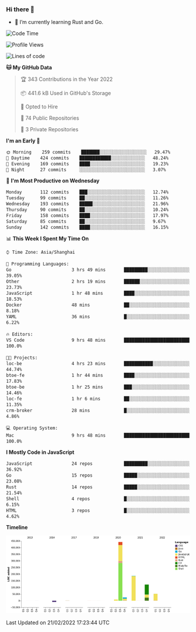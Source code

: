 ### Hi there 👋

- 🌱 I’m currently learning Rust and Go.

<!--START_SECTION:waka-->
![Code Time](http://img.shields.io/badge/Code%20Time-251%20hrs%2031%20mins-blue)

![Profile Views](http://img.shields.io/badge/Profile%20Views-0-blue)

![Lines of code](https://img.shields.io/badge/From%20Hello%20World%20I%27ve%20Written-834%20Thousand%20lines%20of%20code-blue)

**🐱 My GitHub Data** 

> 🏆 343 Contributions in the Year 2022
 > 
> 📦 441.6 kB Used in GitHub's Storage 
 > 
> 💼 Opted to Hire
 > 
> 📜 74 Public Repositories 
 > 
> 🔑 3 Private Repositories  
 > 
**I'm an Early 🐤** 

```text
🌞 Morning    259 commits    ███████░░░░░░░░░░░░░░░░░░   29.47% 
🌆 Daytime    424 commits    ████████████░░░░░░░░░░░░░   48.24% 
🌃 Evening    169 commits    ████░░░░░░░░░░░░░░░░░░░░░   19.23% 
🌙 Night      27 commits     ░░░░░░░░░░░░░░░░░░░░░░░░░   3.07%

```
📅 **I'm Most Productive on Wednesday** 

```text
Monday       112 commits    ███░░░░░░░░░░░░░░░░░░░░░░   12.74% 
Tuesday      99 commits     ██░░░░░░░░░░░░░░░░░░░░░░░   11.26% 
Wednesday    193 commits    █████░░░░░░░░░░░░░░░░░░░░   21.96% 
Thursday     90 commits     ██░░░░░░░░░░░░░░░░░░░░░░░   10.24% 
Friday       158 commits    ████░░░░░░░░░░░░░░░░░░░░░   17.97% 
Saturday     85 commits     ██░░░░░░░░░░░░░░░░░░░░░░░   9.67% 
Sunday       142 commits    ████░░░░░░░░░░░░░░░░░░░░░   16.15%

```


📊 **This Week I Spent My Time On** 

```text
⌚︎ Time Zone: Asia/Shanghai

💬 Programming Languages: 
Go                       3 hrs 49 mins       █████████░░░░░░░░░░░░░░░░   39.05% 
Other                    2 hrs 19 mins       ██████░░░░░░░░░░░░░░░░░░░   23.73% 
JavaScript               1 hr 48 mins        ████░░░░░░░░░░░░░░░░░░░░░   18.53% 
Docker                   48 mins             ██░░░░░░░░░░░░░░░░░░░░░░░   8.18% 
YAML                     36 mins             █░░░░░░░░░░░░░░░░░░░░░░░░   6.22%

🔥 Editors: 
VS Code                  9 hrs 48 mins       █████████████████████████   100.0%

🐱‍💻 Projects: 
loc-be                   4 hrs 23 mins       ███████████░░░░░░░░░░░░░░   44.74% 
btoe-fe                  1 hr 44 mins        ████░░░░░░░░░░░░░░░░░░░░░   17.83% 
btoe-be                  1 hr 25 mins        ███░░░░░░░░░░░░░░░░░░░░░░   14.46% 
loc-fe                   1 hr 6 mins         ██░░░░░░░░░░░░░░░░░░░░░░░   11.35% 
crm-broker               28 mins             █░░░░░░░░░░░░░░░░░░░░░░░░   4.86%

💻 Operating System: 
Mac                      9 hrs 48 mins       █████████████████████████   100.0%

```

**I Mostly Code in JavaScript** 

```text
JavaScript               24 repos            █████████░░░░░░░░░░░░░░░░   36.92% 
Go                       15 repos            █████░░░░░░░░░░░░░░░░░░░░   23.08% 
Rust                     14 repos            █████░░░░░░░░░░░░░░░░░░░░   21.54% 
Shell                    4 repos             █░░░░░░░░░░░░░░░░░░░░░░░░   6.15% 
HTML                     3 repos             █░░░░░░░░░░░░░░░░░░░░░░░░   4.62%

```


**Timeline**

![Chart not found](https://raw.githubusercontent.com/elton/elton/main/charts/bar_graph.png) 


 Last Updated on 21/02/2022 17:23:44 UTC
<!--END_SECTION:waka-->

<!--
**elton/elton** is a ✨ _special_ ✨ repository because its `README.md` (this file) appears on your GitHub profile.

Here are some ideas to get you started:

- 🔭 I’m currently working on ...
- 🌱 I’m currently learning ...
- 👯 I’m looking to collaborate on ...
- 🤔 I’m looking for help with ...
- 💬 Ask me about ...
- 📫 How to reach me: ...
- 😄 Pronouns: ...
- ⚡ Fun fact: ...
-->
